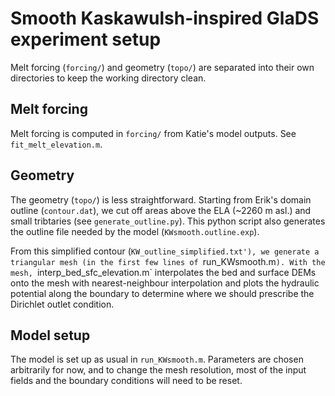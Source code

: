 # Smooth Kaskawulsh-inspired GlaDS experiment setup

Melt forcing (`forcing/`) and geometry (`topo/`) are separated into their own directories to keep the working directory clean.

## Melt forcing

Melt forcing is computed in `forcing/` from Katie's model outputs. See `fit_melt_elevation.m`.

## Geometry

The geometry (`topo/`) is less straightforward. Starting from Erik's domain 
outline (`contour.dat`), we cut off areas above the ELA (~2260 m asl.) and
small tribtaries (see `generate_outline.py`). This python script also generates
the outline file needed by the model (`KWsmooth.outline.exp`).

From this simplified contour (`KW_outline_simplified.txt'), we generate a 
triangular mesh (in the first few lines of `run_KWsmooth.m`). With the mesh,
`interp_bed_sfc_elevation.m` interpolates the bed and surface DEMs onto the
mesh with nearest-neighbour interpolation and plots the hydraulic potential
along the boundary to determine where we should prescribe the Dirichlet outlet
condition.

## Model setup

The model is set up as usual in `run_KWsmooth.m`. Parameters are chosen
arbitrarily for now, and to change the mesh resolution, most of the input fields
and the boundary conditions will need to be reset.

